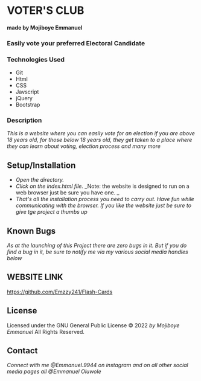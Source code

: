# VOTER'S CLUB  

#### made by Mojiboye Emmanuel

### Easily vote your preferred Electoral Candidate

### Technologies Used
* Git
* Html
* CSS
* Javscript 
* jQuery
* Bootstrap


### Description
_This is a website where you can easily vote for an election if you are above 18 years old, for those below 18 years old, they get taken to a place where they can learn about voting, election process and many more_


## Setup/Installation
* _Open the directory._
* _Click on the index.html file._
_Note: the website is designed to run on a web browser just be sure you have one. _
* _That's all the installation process you need to carry out. Have fun while communicating with the browser. If you like the website just be sure to give tge project a thumbs up_

## Known Bugs
_As at the launching of this Project there are zero bugs in it. But if you do find a bug in it, be sure to notify me via my various social media handles below_

## WEBSITE LINK
https://github.com/Emzzy241/Flash-Cards

## License 
Licensed under the GNU General Public License 
© 2022 _by Mojiboye Emmanuel_ All Rights Reserved.

## Contact
_Connect with me @Emmanuel.9944 on instagram and on all other social media pages all @Emmanuel Oluwole_

